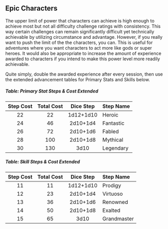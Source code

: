 ## Epic Characters

The upper limit of power that characters can achieve is high enough to achieve most but not all difficulty challenge ratings with consistency. This way certain challenges can remain significantly difficult yet technically achievable by utilizing circumstance and advantage. However, if you really want to push the limit of the the characters, you can.  This is useful for adventures where you want characters to act more like gods or super heroes. It would also be appropriate to increase the amount of experience awarded to characters if you intend to make this power level more readily achievable.

Quite simply, double the awarded experience after every session, then use the extended advancement tables for Primary Stats and Skills below.

##### Table: Primary Stat Steps & Cost Extended
| Step Cost | Total Cost | Dice Step | Step Name |
|:-:|:-:|:-:|:-|
| 22 | 22 | 1d12+1d10 | Heroic |
| 24 | 46 | 2d10+1d4 | Fantastic |
| 26 | 72 | 2d10+1d6 | Fabled |
| 28 | 100 | 2d10+1d8 | Mythical |
| 30 | 130 | 3d10 | Legendary |

##### Table: Skill Steps & Cost Extended
| Step Cost | Total Cost | Dice Step | Step Name |
|:-:|:-:|:-:|:-|
| 11 | 11 | 1d12+1d10 | Prodigy |
| 12 | 23 | 2d10+1d4 | Virtuoso |
| 13 | 36 | 2d10+1d6 | Renowned |
| 14 | 50 | 2d10+1d8 | Exalted |
| 15 | 65 | 3d10 | Grandmaster |
